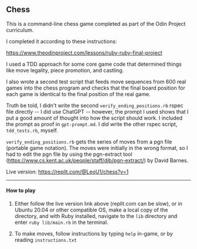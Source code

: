 ## Chess

This is a command-line chess game completed as part of the Odin Project curriculum.

I completed it according to these instructions:

https://www.theodinproject.com/lessons/ruby-ruby-final-project

I used a TDD approach for some core game code that determined things like move legality, piece promotion, and castling.

I also wrote a second test script that feeds move sequences from 600 real games into the chess program and checks that the final board position for each game is identical to the final position of the real game.

Truth be told, I didn't write the second `verify_ending_positions.rb` rspec file directly -- I did use ChatGPT -- however, the prompt I used shows that I put a good amount of thought into how the script should work. I included the prompt as proof in `gpt-prompt.md`. I *did* write the other rspec script, `tdd_tests.rb`, myself.

`verify_ending_positions.rb` gets the series of moves from a pgn file (portable game notation). The moves were initially in the wrong format, so I had to edit the pgn file by using the pgn-extract tool (https://www.cs.kent.ac.uk/people/staff/djb/pgn-extract/) by David Barnes.

Live version: https://replit.com/@LeoU1/chess?v=1

---
#### How to play
1. Either follow the live version link above (replit.com can be slow), or in Ubuntu 20.04 or other compatible OS, make a local copy of the directory, and with Ruby installed, navigate to the `lib` directory and enter `ruby lib/main.rb` in the terminal.

2. To make moves, follow instructions by typing `help` in-game, or by reading `instructions.txt`